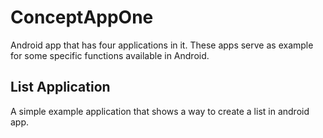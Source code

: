 # ConceptAppOne
Android app that has four applications in it. These apps serve as example for some specific functions available in Android.

## List Application
A simple example application that shows a way to create a list in android app.

